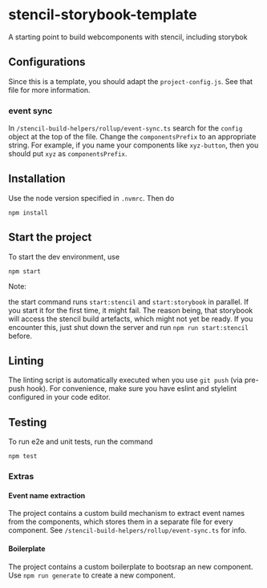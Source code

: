 # stencil-storybook-template

A starting point to build webcomponents with stencil, including storybok

## Configurations

Since this is a template, you should adapt the `project-config.js`. See
that file for more information.

### event sync

In `/stencil-build-helpers/rollup/event-sync.ts` search for the `config`
object at the top of the file. Change the `componentsPrefix` to an appropriate
string. For example, if you name your components like `xyz-button`, then you
should put `xyz` as `componentsPrefix`.

## Installation

Use the node version specified in `.nvmrc`. Then do

```
npm install
```

## Start the project

To start the dev environment, use

```
npm start
````

Note:

the start command runs `start:stencil` and `start:storybook` in parallel. If you start it for the first time, it might fail. The reason being, that storybook will access the stencil build artefacts, which might not yet be ready. If you encounter this, just shut down the server and run `npm run start:stencil` before.

## Linting

The linting script is automatically executed when you use `git push` (via pre-push hook). For convenience, make sure you have eslint and stylelint configured in your code editor.

## Testing

To run e2e and unit tests, run the command
```
npm test
```

### Extras

#### Event name extraction

The project contains a custom build mechanism to extract event names from the components, which stores them in a separate file for every component. See `/stencil-build-helpers/rollup/event-sync.ts` for info.

#### Boilerplate

The project contains a custom boilerplate to bootsrap an new component. Use `npm run generate` to create a new component.
